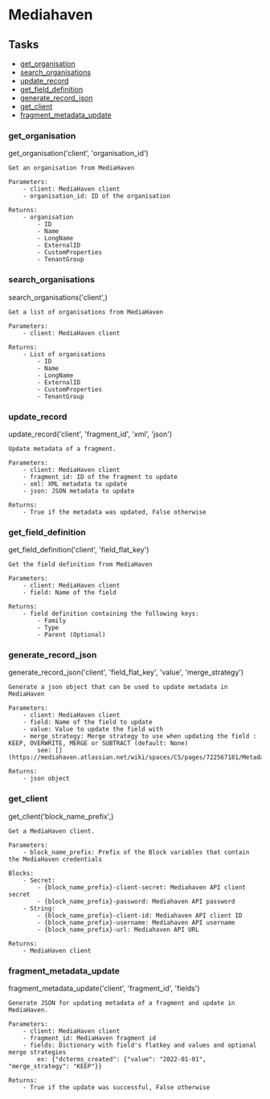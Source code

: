 # Mediahaven
## Tasks
- [get_organisation](#get_organisation)
- [search_organisations](#search_organisations)
- [update_record](#update_record)
- [get_field_definition](#get_field_definition)
- [generate_record_json](#generate_record_json)
- [get_client](#get_client)
- [fragment_metadata_update](#fragment_metadata_update)
### get_organisation
get_organisation('client', 'organisation_id')

    Get an organisation from MediaHaven

    Parameters:
        - client: MediaHaven client
        - organisation_id: ID of the organisation

    Returns:
        - organisation
            - ID
            - Name
            - LongName
            - ExternalID
            - CustomProperties
            - TenantGroup
    
### search_organisations
search_organisations('client',)

    Get a list of organisations from MediaHaven

    Parameters:
        - client: MediaHaven client

    Returns:
        - List of organisations
            - ID
            - Name
            - LongName
            - ExternalID
            - CustomProperties
            - TenantGroup
    
### update_record
update_record('client', 'fragment_id', 'xml', 'json')

    Update metadata of a fragment.

    Parameters:
        - client: MediaHaven client
        - fragment_id: ID of the fragment to update
        - xml: XML metadata to update
        - json: JSON metadata to update

    Returns:
        - True if the metadata was updated, False otherwise
    
### get_field_definition
get_field_definition('client', 'field_flat_key')

    Get the field definition from MediaHaven

    Parameters:
        - client: MediaHaven client
        - field: Name of the field

    Returns:
        - field definition containing the following keys:
            - Family
            - Type
            - Parent (Optional)
    
### generate_record_json
generate_record_json('client', 'field_flat_key', 'value', 'merge_strategy')

    Generate a json object that can be used to update metadata in MediaHaven

    Parameters:
        - client: MediaHaven client
        - field: Name of the field to update
        - value: Value to update the field with
        - merge_strategy: Merge strategy to use when updating the field : KEEP, OVERWRITE, MERGE or SUBTRACT (default: None)
            see: [](https://mediahaven.atlassian.net/wiki/spaces/CS/pages/722567181/Metadata+Strategy)

    Returns:
        - json object  
    
### get_client
get_client('block_name_prefix',)

    Get a MediaHaven client.

    Parameters:
        - block_name_prefix: Prefix of the Block variables that contain the MediaHaven credentials

    Blocks:
        - Secret:
            - {block_name_prefix}-client-secret: Mediahaven API client secret
            - {block_name_prefix}-password: Mediahaven API password
        - String:
            - {block_name_prefix}-client-id: Mediahaven API client ID
            - {block_name_prefix}-username: Mediahaven API username
            - {block_name_prefix}-url: Mediahaven API URL

    Returns:
        - MediaHaven client
    
### fragment_metadata_update
fragment_metadata_update('client', 'fragment_id', 'fields')

    Generate JSON for updating metadata of a fragment and update in MediaHaven.

    Parameters:
        - client: MediaHaven client
        - fragment_id: MediaHaven fragment id
        - fields: Dictionary with field's flatkey and values and optional merge strategies
            ex: {"dcterms_created": {"value": "2022-01-01", "merge_strategy": "KEEP"}}

    Returns:
        - True if the update was successful, False otherwise
    
